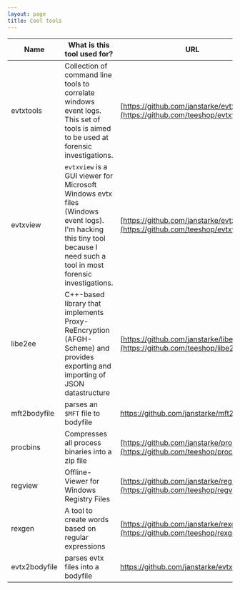 ```yaml
---
layout: page
title: Cool tools
---
```


| Name | What is this tool used for? | URL |
|-|-|-|
|evtxtools | Collection of command line tools to correlate windows event logs. This set of tools is aimed to be used at forensic investigations. | [https://github.com/janstarke/evtxtools](https://github.com/teeshop/evtxtools)|
|evtxview | `evtxview` is a GUI viewer for Microsoft Windows evtx files (Windows event logs). I'm hacking this tiny tool because I need such a tool in most forensic investigations. | [https://github.com/janstarke/evtxview](https://github.com/teeshop/evtxview) |
|libe2ee|C++-based library that implements Proxy-ReEncryption (AFGH-Scheme) and provides exporting and importing of JSON datastructure|[https://github.com/janstarke/libe2ee](https://github.com/teeshop/libe2ee)|
|mft2bodyfile|parses an `$MFT` file to bodyfile | https://github.com/janstarke/mft2bodyfile |
|procbins|Compresses all process binaries into a zip file|[https://github.com/janstarke/procbins](https://github.com/teeshop/procbins)|
|regview|Offline-Viewer for Windows Registry Files|[https://github.com/janstarke/regview](https://github.com/teeshop/regview)|
|rexgen|A tool to create words based on regular expressions|[https://github.com/janstarke/rexgen](https://github.com/teeshop/rexgen)|
|evtx2bodyfile|parses evtx files into a bodyfile | https://github.com/janstarke/evtx2bodyfile |